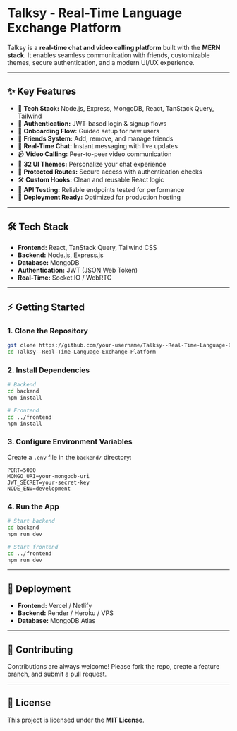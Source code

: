 # Talksy - Real-Time Language Exchange Platform  

Talksy is a **real-time chat and video calling platform** built with the **MERN stack**. It enables seamless communication with friends, customizable themes, secure authentication, and a modern UI/UX experience.  

---

## ✨ Key Features  

- 🚀 **Tech Stack:** Node.js, Express, MongoDB, React, TanStack Query, Tailwind  
- 🔐 **Authentication:** JWT-based login & signup flows  
- 📄 **Onboarding Flow:** Guided setup for new users  
- 👥 **Friends System:** Add, remove, and manage friends  
- 💬 **Real-Time Chat:** Instant messaging with live updates  
- 📹 **Video Calling:** Peer-to-peer video communication  
- 🎨 **32 UI Themes:** Personalize your chat experience  
- 🚨 **Protected Routes:** Secure access with authentication checks  
- 🛠️ **Custom Hooks:** Clean and reusable React logic  
- 🧪 **API Testing:** Reliable endpoints tested for performance  
- 🚀 **Deployment Ready:** Optimized for production hosting  

---

## 🛠️ Tech Stack  

- **Frontend:** React, TanStack Query, Tailwind CSS  
- **Backend:** Node.js, Express.js  
- **Database:** MongoDB  
- **Authentication:** JWT (JSON Web Token)  
- **Real-Time:** Socket.IO / WebRTC  

---

## ⚡ Getting Started  

### 1. Clone the Repository  
```bash
git clone https://github.com/your-username/Talksy--Real-Time-Language-Exchange-Platform.git
cd Talksy--Real-Time-Language-Exchange-Platform
```

### 2. Install Dependencies  
```bash
# Backend
cd backend
npm install

# Frontend
cd ../frontend
npm install
```

### 3. Configure Environment Variables  
Create a `.env` file in the `backend/` directory:  
```
PORT=5000
MONGO_URI=your-mongodb-uri
JWT_SECRET=your-secret-key
NODE_ENV=development
```

### 4. Run the App  
```bash
# Start backend
cd backend
npm run dev

# Start frontend
cd ../frontend
npm run dev
```

---

## 🚀 Deployment  

- **Frontend:** Vercel / Netlify  
- **Backend:** Render / Heroku / VPS  
- **Database:** MongoDB Atlas  

---

## 🤝 Contributing  

Contributions are always welcome! Please fork the repo, create a feature branch, and submit a pull request.  

---

## 📜 License  

This project is licensed under the **MIT License**.  
